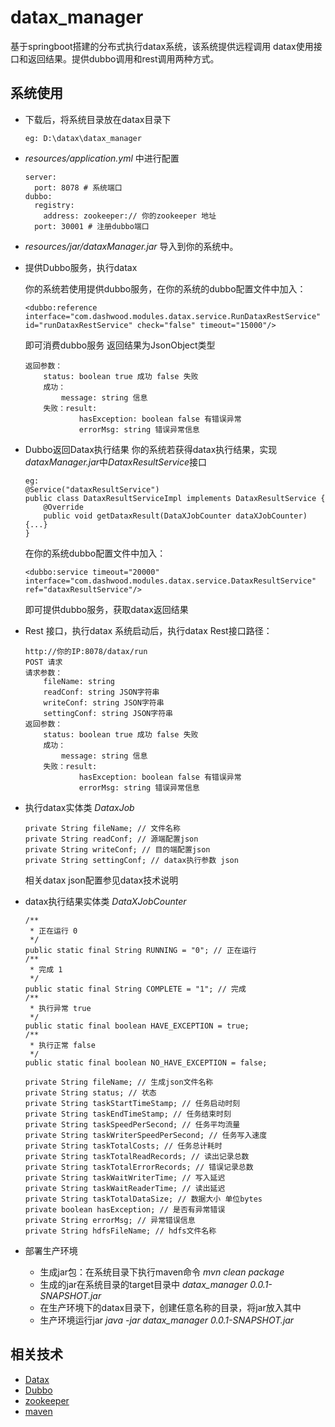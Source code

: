 # datax_manager

基于springboot搭建的分布式执行datax系统，该系统提供远程调用
datax使用接口和返回结果。提供dubbo调用和rest调用两种方式。

## 系统使用

- 下载后，将系统目录放在datax目录下
    ```
    eg: D:\datax\datax_manager
    ```
- *resources/application.yml* 中进行配置
    ```
    server:
      port: 8078 # 系统端口
    dubbo: 
      registry:
        address: zookeeper:// 你的zookeeper 地址
      port: 30001 # 注册dubbo端口
    ```
- *resources/jar/dataxManager.jar* 导入到你的系统中。

- 提供Dubbo服务，执行datax

    你的系统若使用提供dubbo服务，在你的系统的dubbo配置文件中加入：
    ```
    <dubbo:reference interface="com.dashwood.modules.datax.service.RunDataxRestService" id="runDataxRestService" check="false" timeout="15000"/>
    ```
    即可消费dubbo服务
    返回结果为JsonObject类型
    ```
    返回参数：
        status: boolean true 成功 false 失败
        成功：
            message: string 信息
        失败：result: 
                hasException: boolean false 有错误异常
                errorMsg: string 错误异常信息   
    ```

- Dubbo返回Datax执行结果
    你的系统若获得datax执行结果，实现*dataxManager.jar*中*DataxResultService*接口
    ```
    eg:
    @Service("dataxResultService")
    public class DataxResultServiceImpl implements DataxResultService {
        @Override
        public void getDataxResult(DataXJobCounter dataXJobCounter) {...}
    }
    ```
    在你的系统dubbo配置文件中加入：
    ```
    <dubbo:service timeout="20000" interface="com.dashwood.modules.datax.service.DataxResultService" ref="dataxResultService"/>
    ```
    即可提供dubbo服务，获取datax返回结果
- Rest 接口，执行datax
    系统启动后，执行datax Rest接口路径：
    ```
    http://你的IP:8078/datax/run
    POST 请求
    请求参数：
        fileName: string
        readConf: string JSON字符串
        writeConf: string JSON字符串
        settingConf: string JSON字符串
    返回参数：
        status: boolean true 成功 false 失败
        成功：
            message: string 信息
        失败：result: 
                hasException: boolean false 有错误异常
                errorMsg: string 错误异常信息
    ```
 - 执行datax实体类 *DataxJob*
    
    ```
    private String fileName; // 文件名称
    private String readConf; // 源端配置json
    private String writeConf; // 目的端配置json
    private String settingConf; // datax执行参数 json    
    ```
    相关datax json配置参见datax技术说明
- datax执行结果实体类 *DataXJobCounter*
    ```
    /**
     * 正在运行 0
     */
    public static final String RUNNING = "0"; // 正在运行
    /**
     * 完成 1
     */
    public static final String COMPLETE = "1"; // 完成
    /**
     * 执行异常 true
     */
    public static final boolean HAVE_EXCEPTION = true;
    /**
     * 执行正常 false
     */
    public static final boolean NO_HAVE_EXCEPTION = false;
    
    private String fileName; // 生成json文件名称
    private String status; // 状态
    private String taskStartTimeStamp; // 任务启动时刻
    private String taskEndTimeStamp; // 任务结束时刻
    private String taskSpeedPerSecond; // 任务平均流量
    private String taskWriterSpeedPerSecond; // 任务写入速度
    private String taskTotalCosts; // 任务总计耗时
    private String taskTotalReadRecords; // 读出记录总数
    private String taskTotalErrorRecords; // 错误记录总数
    private String taskWaitWriterTime; // 写入延迟
    private String taskWaitReaderTime; // 读出延迟
    private String taskTotalDataSize; // 数据大小 单位bytes
    private boolean hasException; // 是否有异常错误
    private String errorMsg; // 异常错误信息
    private String hdfsFileName; // hdfs文件名称    
    ``` 
- 部署生产环境
    
    - 生成jar包：在系统目录下执行maven命令 *mvn clean package*
    - 生成的jar在系统目录的target目录中 *datax_manager 0.0.1-SNAPSHOT.jar*
    - 在生产环境下的datax目录下，创建任意名称的目录，将jar放入其中
    - 生产环境运行jar *java -jar datax_manager 0.0.1-SNAPSHOT.jar*
    
## 相关技术
- [Datax](https://github.com/alibaba/DataX)
- [Dubbo](https://github.com/Chenxicheng/datax_manager/blob/master/study/Dubbo.md)
- [zookeeper](https://github.com/Chenxicheng/datax_manager/blob/master/study/Zookeeper.md)
- [maven](https://github.com/Chenxicheng/datax_manager/blob/master/study/Maven.md)



